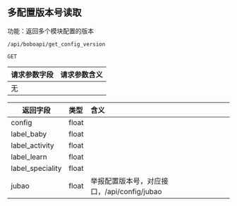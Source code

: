 ## 多配置版本号读取

功能：返回多个模块配置的版本
~~~
/api/boboapi/get_config_version
~~~
~~~
GET
~~~


| 请求参数字段        | 请求参数含义  |
| -------- |:------|
|无| |


| 返回字段        | 类型 |含义  |
| -------- |:------|:------|
|config            | float     | |
|label_baby        | float     | |
|label_activity    | float     | |
|label_learn       | float     | |
|label_speciality  | float     | |
|jubao             | float     | 举报配置版本号，对应接口，/api/config/jubao |


